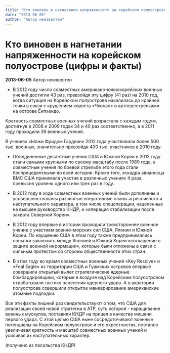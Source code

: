 ```yaml
---
title: "Кто виновен в нагнетании напряженности на корейском полуострове (цифры и факты)"
date: "2013-06-05"
author: "Автор неизвестен"
---
```


# Кто виновен в нагнетании напряженности на корейском полуострове (цифры и факты)

**2013-06-05** Автор неизвестен

- В 2012 году число совместных американо-южнокорейских военных учений достигли 43 раз, превзойдя эту цифру (41 раз) на 2010 год, когда ситуация на Корейском полуострове накалилась до крайней точки в связи с крушением корвета «Чхонан» и артперестрелками на острове Ёнпхендо.

Кратность совместных военных учений возрастала с каждым годом, достигнув в 2008 и 2009 годах 34 и 40 раз соответственно, а в 2011 году проходили 39 военных учений.

В учениях «Ылжи Фридом Гардиан» 2012 года участвовали более 500 тыс. военных, значительно превзойдя 400 тыс. участников в 2010 году.

- Объединенные десантные учения США и Южной Кореи в 2012 году стали самыми крупными по своему масштабу после 1989 года, а совместные учения по боевой стрельбе этого года стали беспрецедентными во всей истории. Кроме того, эскадра авианосца ВМС США принимала участие в различных учениях 4 раза, превысив уровень одного или трех раз в году.

- В 2012 году в ходе совместных военных учений были дополнены и усовершенствованы различные оперативные планы агрессивного и наступательного характера, в том числе спецоперации, нацеленные на высшее руководство КНДР, и «операция стабилизации после захвата Северной Кореи».

- В 2012 году впервые в истории проходили трехстороннее военное учение с участием военно-морских сил США, Японии и Южной Кореи. По наущению США в этом году также предпринимались попытки заключить между Японией и Южной Кореи «соглашение о защите военной информации», которые были отложены в связи с сильным протестом со стороны общественности этих стран.

- В этом году во время совместных военных учений «Key Resolve» и «Foal Eagle» из территории США и Гуамских островов впервые совершили открытый вылет стратегические ядерные бомбардировщики, которые в воздухе над Корейским полуостровом отрабатывали тактику нанесения ядерного удара. А в акватории полуострова совершили открытое маневрирование американские атомные подлодки.

Все эти факты лишний раз свидетельствуют о том, что США для реализации своей новой стратегии в АТР, суть которой - наращивание военных мускулов, поставили КНДР на прицел в качестве мишени первого удара. С этой целью США ныне сосредоточивают военные потенциалы на Корейском полуострове и его окрестностях, поэтапно увеличивая кратность и масштаб совместных военных учений и усиливая их наступательных характер.

(получено из посольства КНДР)